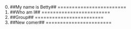 0. ##My name is Betty##
========================
1. ##Who am I##
========================
2. ##Group##
========================
3. ##New comer##
=======================
